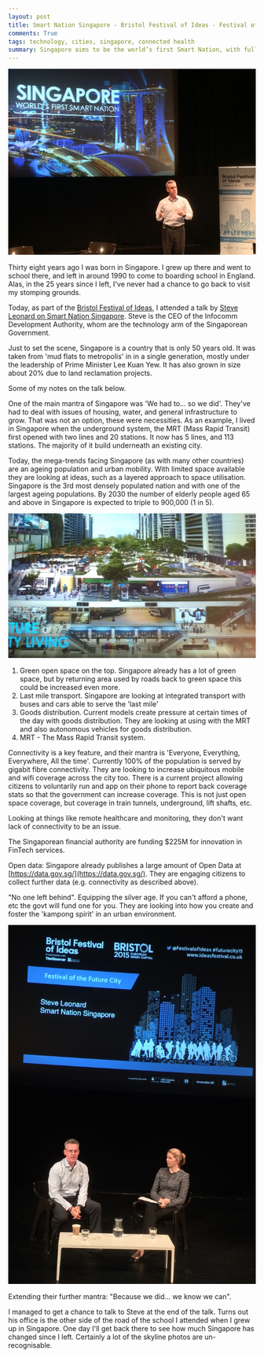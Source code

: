 ```yaml
---
layout: post
title: Smart Nation Singapore - Bristol Festival of Ideas - Festival of the Future City
comments: True
tags: technology, cities, singapore, connected health
summary: Singapore aims to be the world’s first Smart Nation, with fuller use of technology to live, work and play resulting in improved quality of life for individuals; business opportunities for enterprises; and a government that uses technology to better serve and anticipate citizens’ needs.
---
```


![Photo of Steve Leonard presenting](/public/smart_nation_singapore1.jpg)

Thirty eight years ago I was born in Singapore. I grew up there and went to school there, and left in around 1990 to come to boarding school in England. Alas, in the 25 years since I left, I've never had a chance to go back to visit my stomping grounds.

Today, as part of the [Bristol Festival of Ideas](http://www.ideasfestival.co.uk/), I attended a talk by [Steve Leonard on Smart Nation Singapore](http://www.ideasfestival.co.uk/events/steve-leonard/). Steve is the CEO of  the Infocomm Development Authority, whom are the technology arm of the Singaporean Government.

Just to set the scene, Singapore is a country that is only 50 years old. It was taken from 'mud flats to metropolis' in in a single generation, mostly under the leadership of Prime Minister Lee Kuan Yew. It has also grown in size about 20% due to land reclamation projects.

Some of my notes on the talk below.

One of the main mantra of Singapore was 'We had to... so we did'. They've had to deal with issues of housing, water, and general infrastructure to grow. That was not an option, these were necessities. As an example, I lived in Singapore when the underground system, the MRT (Mass Rapid Transit) first opened with two lines and 20 stations. It now has 5 lines, and 113 stations. The majority of it build underneath an existing city.

Today, the mega-trends facing Singapore (as with many other countries) are an ageing population and urban mobility. With limited space available they are looking at ideas, such as a layered approach to space utilisation. Singapore is the 3rd most densely populated nation and with one of the largest ageing populations. By 2030 the number of elderly people aged 65 and above in Singapore is expected to triple to 900,000 (1 in 5).

![Diagram showing layered approach to services in Singapore](/public/smart_nation_singapore2.jpg)

1. Green open space on the top. Singapore already has a lot of green space, but by returning area used by roads back to green space this could be increased even more.
2. Last mile transport. Singapore are looking at integrated transport with buses and cars able to serve the 'last mile'
3. Goods distribution. Current models create pressure at certain times of the day with goods distribution. They are looking at using with the MRT and also autonomous vehicles for goods distribution.
4. MRT - The Mass Rapid Transit system.

Connectivity is a key feature, and their mantra is 'Everyone, Everything, Everywhere, All the time'. Currently 100% of the population is served by gigabit fibre connectivity. They are looking to increase ubiquitous mobile and wifi coverage across the city too. There is a current project allowing citizens to voluntarily run and app on their phone to report back coverage stats so that the government can increase coverage. This is not just open space coverage, but coverage in train tunnels, underground, lift shafts, etc.

Looking at things like remote healthcare and monitoring, they don't want lack of connectivity to be an issue.

The Singaporean financial authority are funding $225M for innovation in FinTech services.

Open data: Singapore already publishes a large amount of Open Data at [https://data.gov.sg/](https://data.gov.sg/). They are engaging citizens to collect further data (e.g. connectivity as described above).

"No one left behind". Equipping the silver age. If you can't afford a phone, etc the govt will fund one for you. They are looking into how you create and foster the 'kampong spirit' in an urban environment.

![Steve answering questions at the end](/public/smart_nation_singapore3.jpg)

Extending their further mantra: "Because we did... we know we can".

I managed to get a chance to talk to Steve at the end of the talk. Turns out his office is the other side of the road of the school I attended when I grew up in Singapore. One day I'll get back there to see how much Singapore has changed since I left. Certainly a lot of the skyline photos are un-recognisable.
